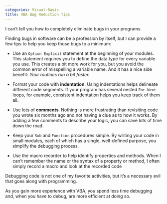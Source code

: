 ```yaml
---
categories: Visual-Basic
title: VBA Bug Reduction Tips
---
```


I can’t tell you how to completely eliminate bugs in your programs. 

Finding bugs in software can be a profession by itself, but I can provide a few tips to help you keep those bugs to a minimum:

* Use an `Option Explicit` statement at the beginning of your modules. This statement requires you to define the data type for every variable you use. This creates a bit more work for you, but you avoid the common error of misspelling a variable name. And it has a nice side benefit: *Your routines run a bit faster.*

* Format your code with **indentation**. Using indentations helps delineate different code segments. If your program has several nested `For-Next` loops, for example, consistent indentation helps you keep track of them all.

* Use lots of **comments**. Nothing is more frustrating than revisiting code you wrote six months ago and not having a clue as to how it works. By adding a few comments to describe your logic, you can save lots of time down the road.

* Keep your `Sub` and `Function` procedures simple. By writing your code in small modules, each of which has a single, well-defined purpose, you simplify the debugging process.

* Use the macro recorder to help identify properties and methods. When I can’t remember the name or the syntax of a property or method, I often simply record a macro and look at the recorded code

Debugging code is not one of my favorite activities, but it’s a necessary evil that goes along with programming. 

As you gain more experience with VBA, you spend less time debugging and, when you have to debug, are more efficient at doing so.

